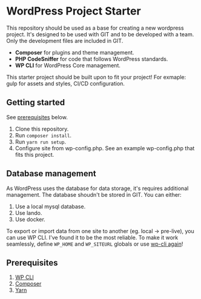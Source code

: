 # WordPress Project Starter

This repository should be used as a base for creating a new wordpress project. It's designed to be used with GIT and to be developed with a team. Only the development files are included in GIT.

* **Composer** for plugins and theme management.
* **PHP CodeSniffer** for code that follows WordPress standards.
* **WP CLI** for WordPress Core management.

This starter project should be built upon to fit your project! For exmaple: gulp for assets and styles, CI/CD configuration.

## Getting started
See [prerequisites](#prerequisites) below.

1. Clone this repository.
1. Run `composer install`.
1. Run `yarn run setup`.
1. Configure site from wp-config.php. See an example wp-config.php that fits this project.

## Database management

As WordPress uses the database for data storage, it's requires additional management. The database shoudn't be stored in GIT. You can either:

1. Use a local mysql database.
1. Use lando.
1. Use docker.

To export or import data from one site to another (eg. local -> pre-live), you can use WP CLI. I've found it to be the most reliable. To make it work seamlessly, define `WP_HOME` and `WP_SITEURL` globals or use [wp-cli again](https://wordpress.org/support/article/changing-the-site-url/#wp-cli)!

## Prerequisites

1. [WP CLI](https://wp-cli.org/)
1. [Composer](https://getcomposer.org/)
1. [Yarn](https://yarnpkg.com/)
